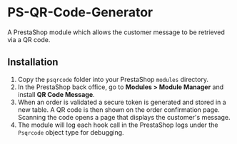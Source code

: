 # PS-QR-Code-Generator
A PrestaShop module which allows the customer message to be retrieved via a QR code.

## Installation

1. Copy the `psqrcode` folder into your PrestaShop `modules` directory.
2. In the PrestaShop back office, go to **Modules > Module Manager** and install **QR Code Message**.
3. When an order is validated a secure token is generated and stored in a new table. A QR code is then shown on the order confirmation page. Scanning the code opens a page that displays the customer's message.
4. The module will log each hook call in the PrestaShop logs under the `Psqrcode` object type for debugging.
